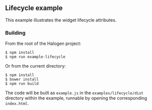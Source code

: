 ## Lifecycle example

This example illustrates the widget lifecycle attributes.

### Building

From the root of the Halogen project:

```
$ npm install
$ npm run example-lifecycle
```

Or from the current directory:

```
$ npm install
$ bower install
$ npm run build
```

The code will be built as `example.js` in the `examples/lifecycle/dist` directory within the example, runnable by opening the corresponding `index.html`.
